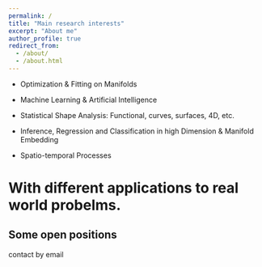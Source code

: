 ```yaml
---
permalink: /
title: "Main research interests"
excerpt: "About me"
author_profile: true
redirect_from: 
  - /about/
  - /about.html
---
```


- Optimization & Fitting on Manifolds

- Machine Learning & Artificial Intelligence

- Statistical Shape Analysis: Functional, curves, surfaces, 4D, etc.

- Inference, Regression and Classification in high Dimension & Manifold Embedding

- Spatio-temporal Processes

With different applications to real world probelms.
===================================================



Some open positions 
------
contact by email
